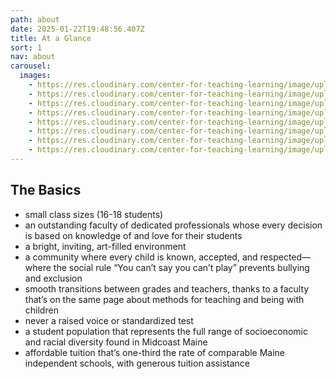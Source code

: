```yaml
---
path: about
date: 2025-01-22T19:48:56.407Z
title: At a Glance
sort: 1
nav: about
carousel:
  images:
    - https://res.cloudinary.com/center-for-teaching-learning/image/upload/v1665867861/Home%20page%20photos/school.1080.37_rq7fgb.jpg
    - https://res.cloudinary.com/center-for-teaching-learning/image/upload/v1665867862/Home%20page%20photos/school.1080.7_r3fkdb.jpg
    - https://res.cloudinary.com/center-for-teaching-learning/image/upload/v1665867864/Home%20page%20photos/school.1080.16_lkhcjm.jpg
    - https://res.cloudinary.com/center-for-teaching-learning/image/upload/v1665867861/Home%20page%20photos/school.1080.2_r0zw2k.jpg
    - https://res.cloudinary.com/center-for-teaching-learning/image/upload/v1665867858/Home%20page%20photos/school.1080.22_gmsyl1.jpg
    - https://res.cloudinary.com/center-for-teaching-learning/image/upload/v1665867863/Home%20page%20photos/school.1080.6_hgmmqf.jpg
    - https://res.cloudinary.com/center-for-teaching-learning/image/upload/v1665867863/Home%20page%20photos/school.1080.5_twrpvd.jpg
    - https://res.cloudinary.com/center-for-teaching-learning/image/upload/v1665867861/Home%20page%20photos/school.1080.38_vqfsuj.jpg
---
```

## The Basics

* small class sizes (16-18 students)
* an outstanding faculty of dedicated professionals whose every decision is based on knowledge of and love for their students
* a bright, inviting, art-filled environment
* a community where every child is known, accepted, and respected—where the social rule “You can’t say you can’t play” prevents bullying and exclusion
* smooth transitions between grades and teachers, thanks to a faculty that’s on the same page about methods for teaching and being with children
* never a raised voice or standardized test
* a student population that represents the full range of socioeconomic and racial diversity found in Midcoast Maine
* affordable tuition that’s one-third the rate of comparable Maine independent schools, with generous tuition assistance
